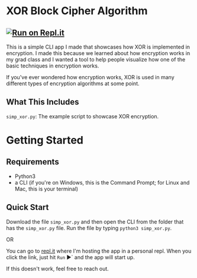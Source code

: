 # XOR Block Cipher Algorithm
## [![Run on Repl.it](https://repl.it/badge/github/crc8109/XOR-Encryption)](https://repl.it/github/crc8109/XOR-Encryption)
This is a simple CLI app I made that showcases how XOR is implemented in encryption. I made this because we learned about how encryption works in my grad class and I wanted a tool to help people visualize how one of the basic techniques in encryption works.

If you've ever wondered how encryption works, XOR is used in many different types of encryption algorithms at some point.

## What This Includes
`simp_xor.py`: The example script to showcase XOR encryption.

# Getting Started

## Requirements
* Python3
* a CLI (if you're on Windows, this is the Command Prompt; for Linux and Mac, this is your terminal)

## Quick Start
Download the file `simp_xor.py` and then open the CLI from the folder that has the `simp_xor.py` file. Run the file by typing `python3 simp_xor.py`.

OR

You can go to [repl.it](https://repl.it/@crc8109/XOR-Encryption#.replit) where I'm hosting the app in a personal repl. When you click the link, just hit `Run` :arrow_forward:` and the app will start up.

If this doesn't work, feel free to reach out.
